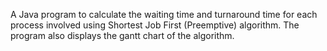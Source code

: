 A Java program to calculate the waiting time and turnaround time for each process involved using Shortest Job First (Preemptive) algorithm. The program also displays the gantt chart of the algorithm.
